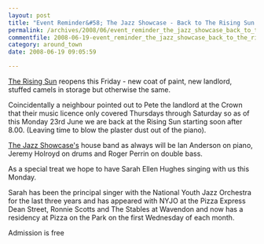 ```yaml
---
layout: post
title: "Event Reminder&#58; The Jazz Showcase - Back to The Rising Sun!"
permalink: /archives/2008/06/event_reminder_the_jazz_showcase_back_to_the_risin.html
commentfile: 2008-06-19-event_reminder_the_jazz_showcase_back_to_the_risin
category: around_town
date: 2008-06-19 09:05:59

---
```


[The Rising Sun](https://stmargarets.london/directory/pub/200611051507) reopens this Friday - new coat of paint, new landlord, stuffed camels in storage but otherwise the same.

Coincidentally a neighbour pointed out to Pete the landlord at the Crown that their music licence only covered Thursdays through Saturday so as of this Monday 23rd June we are back at the Rising Sun starting soon after 8.00. (Leaving time to blow the plaster dust out of the piano).

[The Jazz Showcase's](https://stmargarets.london/directory/music/200802050818) house band as always will be Ian Anderson on piano, Jeremy Holroyd on drums and Roger Perrin on double bass.

As a special treat we hope to have Sarah Ellen Hughes singing with us this Monday.

Sarah has been the principal singer with the National Youth Jazz Orchestra for the last three years and has appeared with NYJO at the Pizza Express Dean Street, Ronnie Scotts and The Stables at Wavendon and now has a residency at Pizza on the Park on the first Wednesday of each month.

Admission is free
